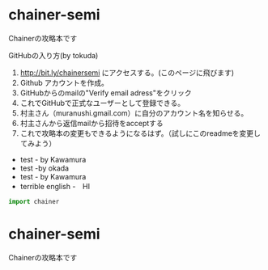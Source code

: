 # chainer-semi
Chainerの攻略本です

GitHubの入り方(by tokuda)

1. http://bit.ly/chainersemi にアクセスする。(このページに飛びます)
2. Github アカウントを作成。
5. GitHubからのmailの"Verify email adress"をクリック
6. これでGitHubで正式なユーザーとして登録できる。
3. 村主さん（muranushi.gmail.com）に自分のアカウント名を知らせる。
4. 村主さんから返信mailから招待をacceptする
7. これで攻略本の変更もできるようになるはず。（試しにこのreadmeを変更してみよう）

- test - by Kawamura
- test -by okada
- test - by Kawamura
- terrible english
-　HI

```python
import chainer
```

# chainer-semi
Chainerの攻略本です

